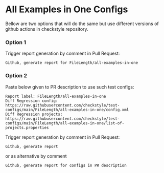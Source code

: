 # All Examples in One Configs

Bellow are two options that will do the same but use different versions
of github actions in checkstyle repository.


### Option 1
Trigger report generation by comment in Pull Request:
```
Github, generate report for FileLength/all-examples-in-one
```

### Option 2

Paste below given to PR description to use such test configs:
```
Report label: FileLength/all-examples-in-one
Diff Regression config: https://raw.githubusercontent.com/checkstyle/test-configs/main/FileLength/all-examples-in-one/config.xml
Diff Regression projects: https://raw.githubusercontent.com/checkstyle/test-configs/main/FileLength/all-examples-in-one/list-of-projects.properties
```

Trigger report generation by comment in Pull Request:
```
Github, generate report
```
or as alternative by comment
```
Github, generate report for configs in PR description
```
